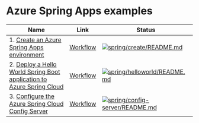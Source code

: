 # Azure Spring Apps examples

| Name | Link | Status
| ---- | ---- | ------
| 1. [Create an Azure Spring Apps environment](create/README.md) | [Workflow](.github/workflows/spring_create_README_md.yml) | [![spring/create/README.md](https://github.com/Azure-Samples/java-on-azure-examples/actions/workflows/spring_create_README_md.yml/badge.svg)](https://github.com/Azure-Samples/java-on-azure-examples/actions/workflows/spring_create_README_md.yml)
| 2. [Deploy a Hello World Spring Boot application to Azure Spring Cloud](helloworld/README.md) | [Workflow](.github/workflows/spring_helloworld_README_md.yml) | [![spring/helloworld/README.md](https://github.com/Azure-Samples/java-on-azure-examples/actions/workflows/spring_helloworld_README_md.yml/badge.svg)](https://github.com/Azure-Samples/java-on-azure-examples/actions/workflows/spring_helloworld_README_md.yml)
| 3. [Configure the Azure Spring Cloud Config Server](config-server/README.md) | [Workflow](.github/workflows/spring_config-server_README_md.yml) | [![spring/config-server/README.md](https://github.com/Azure-Samples/java-on-azure-examples/actions/workflows/spring_config-server_README_md.yml/badge.svg)](https://github.com/Azure-Samples/java-on-azure-examples/actions/workflows/spring_config-server_README_md.yml)

<!-- workflow.run() 

  exit 0
  
  -->
